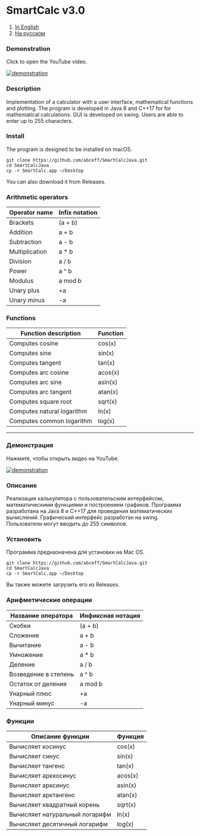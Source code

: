 # SmartCalc v3.0

1. [In English](#demonstration)
2. [На русском](#демонстрация)
### Demonstration
Click to open the YouTube video.

[![demonstration](https://img.youtube.com/vi/se1_dahO5HY/0.jpg)](https://youtu.be/se1_dahO5HY)

### Description
Implementation of a calculator with a user interface, mathematical functions and plotting. The program is developed in Java 8 and C++17 for for mathematical calculations. GUI is developed on swing.
Users are able to enter up to 255 characters.

### Install
The program is designed to be installed on macOS.
```
git clone https://github.com/abceff/SmartCalcJava.git
cd SmartCalcJava
cp -r SmartCalc.app ~/Desktop
```
You can also download it from Releases.

### Arithmetic operators
| Operator name | Infix notation |
| --------- | ------ |
| Brackets | (a + b) |
| Addition | a + b |
| Subtraction | a - b |
| Multiplication | a * b |
| Division | a / b |
| Power | a ^ b |
| Modulus | a mod b |
| Unary plus | +a |
| Unary minus | -a |

### Functions
| Function description | Function |
| ------ | ------ |
| Computes cosine | cos(x) |
| Computes sine | sin(x) |
| Computes tangent | tan(x) |
| Computes arc cosine | acos(x) |
| Computes arc sine | asin(x) |
| Computes arc tangent | atan(x) |
| Computes square root | sqrt(x) |
| Computes natural logarithm | ln(x) |
| Computes common logarithm | log(x) |
***

### Демонстрация
Нажмите, чтобы открыть видео на YouTube.

[![demonstration](https://img.youtube.com/vi/se1_dahO5HY/0.jpg)](https://youtu.be/se1_dahO5HY)

### Описание
Реализация калькулятора с пользовательским интерфейсом, математическими функциями и построением графиков. Программа разработана на Java 8 и C++17 для проведения математических вычислений. Графический интерфейс разработан на swing.
Пользователи могут вводить до 255 символов.

### Установить
Программа предназначена для установки на Mac OS.
```
git clone https://github.com/abceff/SmartCalcJava.git
cd SmartCalcJava
cp -r SmartCalc.app ~/Desktop
```
Вы также можете загрузить его из Releases.

### Арифметические операции
| Название оператора | Инфиксная нотация |
| ------ | ------ |
| Скобки | (a + b) |
| Сложение | a + b |
| Вычитание | a - b |
| Умножение | a * b |
| Деление | a / b |
| Возведение в степень | a ^ b |
| Остаток от деления | a mod b |
| Унарный плюс | +a |
| Унарный минус | -a |

### Функции
| Описание функции | Функция |   
| ---------------- | ------- |  
| Вычисляет косинус | cos(x) |   
| Вычисляет синус | sin(x) |  
| Вычисляет тангенс | tan(x) |  
| Вычисляет арккосинус | acos(x) | 
| Вычисляет арксинус | asin(x) | 
| Вычисляет арктангенс | atan(x) |
| Вычисляет квадратный корень | sqrt(x) |
| Вычисляет натуральный логарифм | ln(x) | 
| Вычисляет десятичный логарифм | log(x) |
